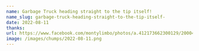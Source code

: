 ```yaml
---
name: Garbage Truck heading straight to the tip itself!
name_slug: garbage-truck-heading-straight-to-the-tip-itself-
date: 2022-08-11
thanks: 
url: https://www.facebook.com/montylimbo/photos/a.412173662300129/2000426303474849/
image: /images/chumps/2022-08-11.png
---
```

